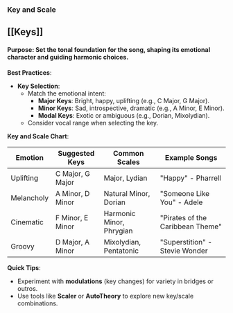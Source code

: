 ### **Key and Scale**

## [[Keys]]

#### **Purpose**: Set the tonal foundation for the song, shaping its emotional character and guiding harmonic choices.

**Best Practices**:

- **Key Selection**:
    - Match the emotional intent:
        - **Major Keys**: Bright, happy, uplifting (e.g., C Major, G Major).
        - **Minor Keys**: Sad, introspective, dramatic (e.g., A Minor, E Minor).
        - **Modal Keys**: Exotic or ambiguous (e.g., Dorian, Mixolydian).
    - Consider vocal range when selecting the key.

**Key and Scale Chart**:

|Emotion|Suggested Keys|Common Scales|Example Songs|
|---|---|---|---|
|Uplifting|C Major, G Major|Major, Lydian|"Happy" - Pharrell|
|Melancholy|A Minor, D Minor|Natural Minor, Dorian|"Someone Like You" - Adele|
|Cinematic|F Minor, E Minor|Harmonic Minor, Phrygian|"Pirates of the Caribbean Theme"|
|Groovy|D Major, A Minor|Mixolydian, Pentatonic|"Superstition" - Stevie Wonder|

**Quick Tips**:

- Experiment with **modulations** (key changes) for variety in bridges or outros.
- Use tools like **Scaler** or **AutoTheory** to explore new key/scale combinations.